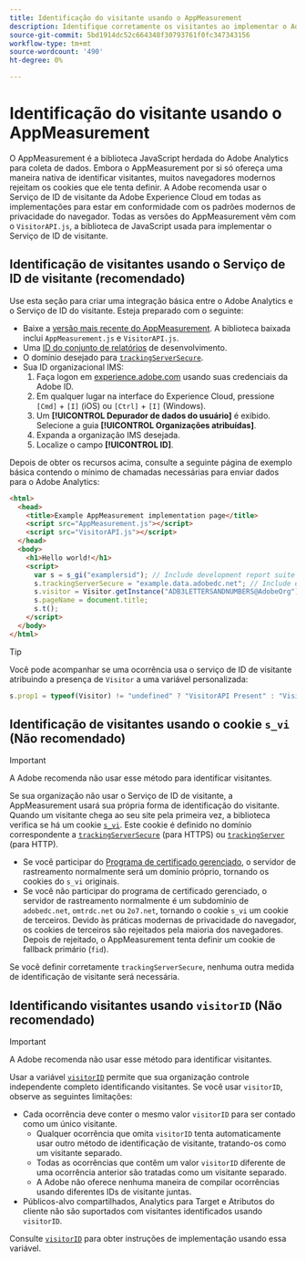 ```yaml
---
title: Identificação do visitante usando o AppMeasurement
description: Identifique corretamente os visitantes ao implementar o Adobe Analytics usando o AppMeasurement.
source-git-commit: 5bd1914dc52c664348f30793761f0fc347343156
workflow-type: tm+mt
source-wordcount: '490'
ht-degree: 0%

---
```


# Identificação do visitante usando o AppMeasurement

O AppMeasurement é a biblioteca JavaScript herdada do Adobe Analytics para coleta de dados. Embora o AppMeasurement por si só ofereça uma maneira nativa de identificar visitantes, muitos navegadores modernos rejeitam os cookies que ele tenta definir. A Adobe recomenda usar o Serviço de ID de visitante da Adobe Experience Cloud em todas as implementações para estar em conformidade com os padrões modernos de privacidade do navegador. Todas as versões do AppMeasurement vêm com o `VisitorAPI.js`, a biblioteca de JavaScript usada para implementar o Serviço de ID de visitante.

## Identificação de visitantes usando o Serviço de ID de visitante (recomendado)

Use esta seção para criar uma integração básica entre o Adobe Analytics e o Serviço de ID do visitante. Esteja preparado com o seguinte:

* Baixe a [versão mais recente do AppMeasurement](https://github.com/adobe/appmeasurement). A biblioteca baixada inclui `AppMeasurement.js` e `VisitorAPI.js`.
* Uma [ID do conjunto de relatórios](/help/admin/tools/manage-rs/new-rs/new-report-suite.md) de desenvolvimento.
* O domínio desejado para [`trackingServerSecure`](/help/implement/vars/config-vars/trackingserversecure.md).
* Sua ID organizacional IMS:
   1. Faça logon em [experience.adobe.com](https://experience.adobe.com) usando suas credenciais da Adobe ID.
   1. Em qualquer lugar na interface do Experience Cloud, pressione `[Cmd]` + `[I]` (iOS) ou `[Ctrl]` + `[I]` (Windows).
   1. Um **[!UICONTROL Depurador de dados do usuário]** é exibido. Selecione a guia **[!UICONTROL Organizações atribuídas]**.
   1. Expanda a organização IMS desejada.
   1. Localize o campo **[!UICONTROL ID]**.

Depois de obter os recursos acima, consulte a seguinte página de exemplo básica contendo o mínimo de chamadas necessárias para enviar dados para o Adobe Analytics:

```html
<html>
  <head>
    <title>Example AppMeasurement implementation page</title>
    <script src="AppMeasurement.js"></script>
    <script src="VisitorAPI.js"></script>
  </head>
  <body>
    <h1>Hello world!</h1>
    <script>
      var s = s_gi("examplersid"); // Include development report suite ID here
      s.trackingServerSecure = "example.data.adobedc.net"; // Include edge domain here
      s.visitor = Visitor.getInstance("ADB3LETTERSANDNUMBERS@AdobeOrg"); // Include IMS org ID here
      s.pageName = document.title;
      s.t();
    </script>
  </body>
</html>
```

>[!TIP]
>
>Você pode acompanhar se uma ocorrência usa o serviço de ID de visitante atribuindo a presença de `Visitor` a uma variável personalizada:
>
>```js
>s.prop1 = typeof(Visitor) != "undefined" ? "VisitorAPI Present" : "VisitorAPI Missing";
>```

## Identificação de visitantes usando o cookie `s_vi` (Não recomendado)

>[!IMPORTANT]
>
>A Adobe recomenda não usar esse método para identificar visitantes.

Se sua organização não usar o Serviço de ID de visitante, a AppMeasurement usará sua própria forma de identificação do visitante. Quando um visitante chega ao seu site pela primeira vez, a biblioteca verifica se há um cookie [`s_vi`](https://experienceleague.adobe.com/en/docs/core-services/interface/data-collection/cookies/analytics). Este cookie é definido no domínio correspondente a [`trackingServerSecure`](/help/implement/vars/config-vars/trackingserversecure.md) (para HTTPS) ou [`trackingServer`](/help/implement/vars/config-vars/trackingserver.md) (para HTTP).

* Se você participar do [Programa de certificado gerenciado](https://experienceleague.adobe.com/en/docs/core-services/interface/data-collection/adobe-managed-cert), o servidor de rastreamento normalmente será um domínio próprio, tornando os cookies do `s_vi` originais.
* Se você não participar do programa de certificado gerenciado, o servidor de rastreamento normalmente é um subdomínio de `adobedc.net`, `omtrdc.net` ou `2o7.net`, tornando o cookie `s_vi` um cookie de terceiros. Devido às práticas modernas de privacidade do navegador, os cookies de terceiros são rejeitados pela maioria dos navegadores. Depois de rejeitado, o AppMeasurement tenta definir um cookie de fallback primário (`fid`).

Se você definir corretamente `trackingServerSecure`, nenhuma outra medida de identificação de visitante será necessária.

## Identificando visitantes usando `visitorID` (Não recomendado)

>[!IMPORTANT]
>
>A Adobe recomenda não usar esse método para identificar visitantes.

Usar a variável [`visitorID`](/help/implement/vars/config-vars/visitorid.md) permite que sua organização controle independente completo identificando visitantes. Se você usar `visitorID`, observe as seguintes limitações:

* Cada ocorrência deve conter o mesmo valor `visitorID` para ser contado como um único visitante.
   * Qualquer ocorrência que omita `visitorID` tenta automaticamente usar outro método de identificação de visitante, tratando-os como um visitante separado.
   * Todas as ocorrências que contêm um valor `visitorID` diferente de uma ocorrência anterior são tratadas como um visitante separado.
   * A Adobe não oferece nenhuma maneira de compilar ocorrências usando diferentes IDs de visitante juntas.
* Públicos-alvo compartilhados, Analytics para Target e Atributos do cliente não são suportados com visitantes identificados usando `visitorID`.

Consulte [`visitorID`](/help/implement/vars/config-vars/visitorid.md) para obter instruções de implementação usando essa variável.
